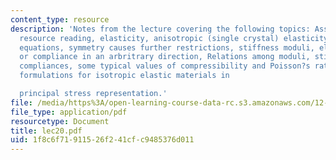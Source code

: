 ```yaml
---
content_type: resource
description: 'Notes from the lecture covering the following topics: Assigned reading,
  resource reading, elasticity, anisotropic (single crystal) elasticity, linear elastic
  equations, symmetry causes further restrictions, stiffness moduli, elastic stiffness
  or compliance in an arbritrary direction, Relations among moduli, stiffnesses and
  compliances, some typical values of compressibility and Poisson?s ratio, and equivalent
  formulations for isotropic elastic materials in

  principal stress representation.'
file: /media/https%3A/open-learning-course-data-rc.s3.amazonaws.com/12-108-structure-of-earth-materials-fall-2004/1f8c6f71911526f241cfc9485376d011_lec20.pdf
file_type: application/pdf
resourcetype: Document
title: lec20.pdf
uid: 1f8c6f71-9115-26f2-41cf-c9485376d011
---
```

